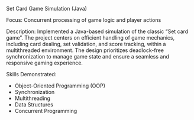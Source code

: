 Set Card Game Simulation (Java)

Focus: Concurrent processing of game logic and player actions

Description:
Implemented a Java-based simulation of the classic “Set card game”. 
The project centers on efficient handling of game mechanics, including card dealing, set validation, and score tracking, within a multithreaded environment.
The design prioritizes deadlock-free synchronization to manage game state and ensure a seamless and responsive gaming experience.

Skills Demonstrated:
- Object-Oriented Programming (OOP)
- Synchronization
- Multithreading
- Data Structures
- Concurrent Programming
